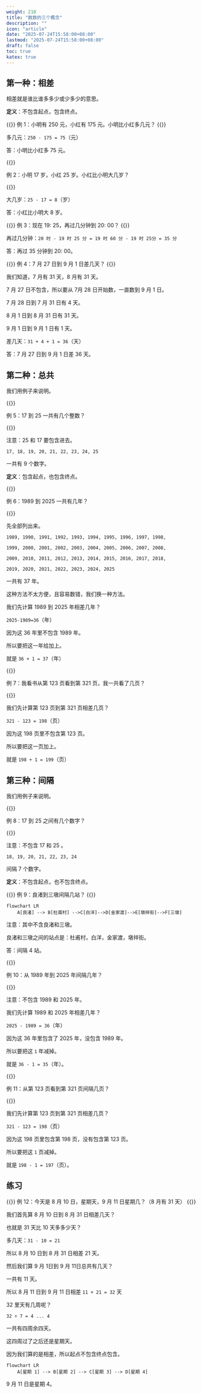 ```yaml
---
weight: 210
title: "数数的三个概念"
description: ""
icon: "article"
date: "2025-07-24T15:58:00+08:00"
lastmod: "2025-07-24T15:58:00+08:00"
draft: false
toc: true
katex: true
---
```


## 第一种：相差

相差就是谁比谁多多少或少多少的意思。

**定义**：不包含起点，包含终点。

{{<alert context="primary">}}
例 1：小明有 250 元，小红有 175 元。小明比小红多几元？
{{</alert>}}

多几元：`250 - 175 = 75`（元）

答：小明比小红多 75 元。

{{<alert context="primary">}}

例 2：小明 17 岁，小红 25 岁。小红比小明大几岁？

{{</alert>}}

大几岁：`25 - 17 = 8`（岁）

答：小红比小明大 8 岁。

{{<alert context="primary">}}
例 3：现在 19: 25，再过几分钟到 20: 00？
{{</alert>}}

再过几分钟：`20 时 - 19 时 25 分 = 19 时 60 分 - 19 时 25分 = 35 分`

答：再过 35 分钟到 20: 00。

{{<alert context="primary">}}
例 4：7 月 27 日到 9 月 1 日差几天？
{{</alert>}}

我们知道，7 月有 31 天，8 月有 31 天。

7 月 27 日不包含，所以要从 7月 28 日开始数，一直数到 9 月 1 日。

7 月 28 日到 7 月 31 日有 4 天。

8 月 1 日到 8 月 31 日有 31  天。

9 月 1 日到 9 月 1 日有 1 天。

差几天：`31 + 4 + 1 = 36`（天）

答：7 月 27 日到 9 月 1 日差 36 天。

## 第二种：总共

我们用例子来说明。

{{<alert context="primary">}}

例 5：17 到 25 一共有几个整数？

{{</alert>}}

注意：25 和 17  要包含进去。

`17, 18, 19, 20, 21, 22, 23, 24, 25`

一共有 9 个数字。

**定义**：包含起点，也包含终点。

{{<alert context="primary">}}

例 6：1989 到 2025 一共有几年？

{{</alert>}}

先全部列出来。

`1989, 1990, 1991, 1992, 1993, 1994, 1995, 1996, 1997, 1998,`

`1999, 2000, 2001, 2002, 2003, 2004, 2005, 2006, 2007, 2008,`

`2009, 2010, 2011, 2012, 2013, 2014, 2015, 2016, 2017, 2018,`

`2019, 2020, 2021, 2022, 2023, 2024, 2025`

一共有 37 年。

这种方法不太方便，且容易数错，我们换一种方法。

我们先计算 1989 到 2025 年相差几年？

`2025-1989=36`（年）

因为这 36 年里不包含 1989 年。

所以要把这一年给加上。

就是 `36 + 1 = 37`（年）

{{<alert context="primary">}}

例 7：我看书从第 123 页看到第 321 页，我一共看了几页？

{{</alert>}}

我们先计算第 123 页到第 321 页相差几页？

`321 - 123 = 198`（页）

因为这 198 页里不包含第 123 页。

所以要把这一页加上。

就是 `198 + 1 = 199`（页）

## 第三种：间隔

我们用例子来说明。

{{<alert context="primary">}}

例 8：17 到 25 之间有几个数字？

{{</alert>}}

注意：不包含 17 和 25 。

`18, 19, 20, 21, 22, 23, 24`

间隔 7 个数字。

**定义**：不包含起点，也不包含终点。

{{<alert context="primary">}}
例 9：良渚到三墩间隔几站？
{{</alert>}}

```mermaid
flowchart LR
	A[良渚] --> B[杜甫村] -->C[白洋]-->D[金家渡]-->E[墩祥街]-->F[三墩]
```

注意：其中不含良渚和三墩。

良渚和三墩之间的站点是：杜甫村，白洋，金家渡，墩祥街。

答：间隔 4 站。

{{<alert context="primary">}}

例 10：从 1989 年到 2025 年间隔几年？

{{</alert>}}

注意：不包含 1989 和 2025 年。

我们先计算 1989 和 2025 年相差几年？

`2025 - 1989 = 36`（年）

因为这 36 年里包含了 2025 年，没包含 1989 年。

所以要把这 `1` 年减掉。

就是 `36 - 1 = 35`（年）。

{{<alert context="primary">}}

例 11：从第 123 页看到第 321 页间隔几页？

{{</alert>}}

我们先计算第 123 页到第 321 页相差几页？

`321 - 123 = 198`（页）

因为这 198 页里包含第 198 页，没有包含第 123 页。

所以要把这 `1` 页减掉。

就是 `198 - 1 = 197`（页）。

## 练习
{{<alert context="primary">}}
例 12：今天是 8 月 10 日，星期天，9 月 11 日星期几？（8 月有 31 天）
{{</alert>}}

我们首先算 8 月 10 日到 8 月 31 日相差几天？

也就是 31 天比 10 天多多少天？

多几天：`31 - 10 = 21`

所以 8 月 10 日到 8 月 31 日相差 21 天。

然后我们算 9 月 1日到 9 月 11日总共有几天？

一共有 11 天。

所以 8 月 11 日到 9 月 11 日相差 `11 + 21 = 32` 天

32 里天有几周呢？

`32 ÷ 7 = 4 ... 4`

一共有四周余四天。

这四周过了之后还是星期天。

因为我们算的是相差，所以起点不包含终点包含。

```mermaid
flowchart LR
	A[星期 1] --> B[星期 2] --> C[星期 3] --> D[星期 4]
```
9 月 11 日是星期 4。
